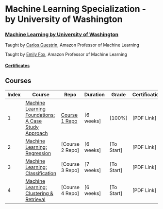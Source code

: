 # Machine Learning Specialization - by University of Washington
### [Machine Learning by University of Washington](https://www.coursera.org/specializations/machine-learning)
Taught by [Carlos Guestrin](https://www.coursera.org/instructor/guestrin), Amazon Professor of Machine Learning

Taught by [Emily Fox](https://www.coursera.org/instructor/~14032411), Amazon Professor of Machine Learning

#### [Certificates](https://www.coursera.org/account/accomplishments/specialization/8NZ7KWFB2R3J)

## Courses
Index | Course | Repo | Duration | Grade | Certification
--- | --- | --- | --- | --- | ---
1 | [Machine Learning Foundations: A Case Study Approach](https://www.coursera.org/learn/ml-foundations) | [Course 1 Repo](https://github.com/xnone/coursera-machine-learning-university-of-washington/tree/master/Course%201%20-%20Machine%20Learning%20Foundations%20-%20A%20Case%20Study%20Approach) | [6 weeks] | [100%] | [PDF Link]
2 | [Machine Learning: Regression](https://www.coursera.org/learn/ml-regression) | [Course 2 Repo] | [6 weeks] | [To Start] | [PDF Link]
3 | [Machine Learning: Classification](https://www.coursera.org/learn/ml-classification) | [Course 3 Repo] | [7 weeks] | [To Start] | [PDF Link]
4 | [Machine Learning: Clustering & Retrieval](https://www.coursera.org/learn/ml-clustering-and-retrieval) | [Course 4 Repo] | [6 weeks] | [To Start] | [PDF Link]
